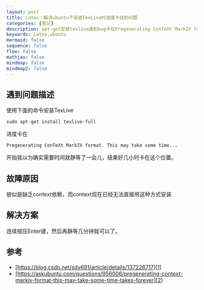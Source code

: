 ```yaml
---
layout: post
title: Latex｜解决ubuntu下安装TexLive时进度卡住的问题
categories: [笔记]
description: apt-get安装texlive遇到bug卡在Pregenerating ConTeXt MarkIV format. This may take some time...
keywords: Latex,ubuntu
mermaid: false
sequence: false
flow: false
mathjax: false
mindmap: false
mindmap2: false
---
```


## 遇到问题描述

使用下面的命令安装TexLive
```objc
sudo apt-get install texlive-full
```

进度卡在
```objc
Pregenerating ConTeXt MarkIV format. This may take some time...
```

开始我以为确实需要时间就静等了一会儿，结果好几小时卡在这个位置。

## 故障原因

貌似是缺乏context依赖，而context现在已经无法直接用这种方式安装


## 解决方案

连续按压Enter键，然后再静等几分钟就可以了。

## 参考

- [https://blog.csdn.net/sdy691/article/details/137226717][1]
- [https://askubuntu.com/questions/956006/pregenerating-context-markiv-format-this-may-take-some-time-takes-forever][2]

[1]: https://blog.csdn.net/sdy691/article/details/137226717
[2]: https://askubuntu.com/questions/956006/pregenerating-context-markiv-format-this-may-take-some-time-takes-forever
